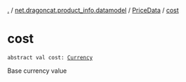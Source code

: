 [.](../../index.md) / [net.dragoncat.product_info.datamodel](../index.md) / [PriceData](index.md) / [cost](./cost.md)

# cost

`abstract val cost: `[`Currency`](../-currency/index.md)

Base currency value

